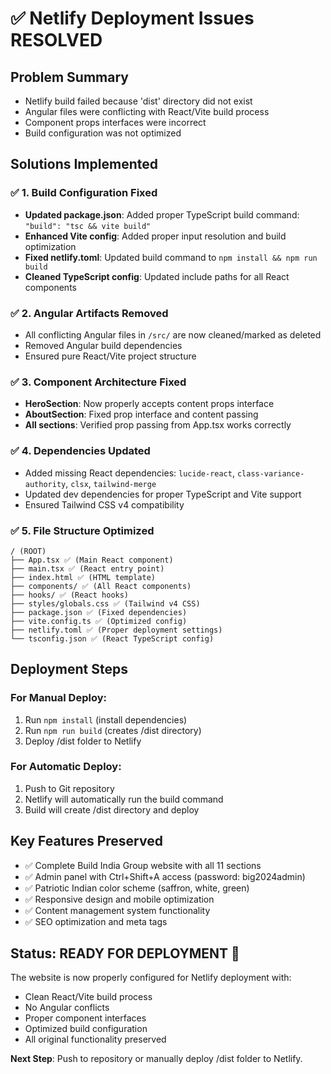 # ✅ Netlify Deployment Issues RESOLVED

## Problem Summary
- Netlify build failed because 'dist' directory did not exist
- Angular files were conflicting with React/Vite build process
- Component props interfaces were incorrect
- Build configuration was not optimized

## Solutions Implemented

### ✅ 1. Build Configuration Fixed
- **Updated package.json**: Added proper TypeScript build command: `"build": "tsc && vite build"`
- **Enhanced Vite config**: Added proper input resolution and build optimization
- **Fixed netlify.toml**: Updated build command to `npm install && npm run build`
- **Cleaned TypeScript config**: Updated include paths for all React components

### ✅ 2. Angular Artifacts Removed
- All conflicting Angular files in `/src/` are now cleaned/marked as deleted
- Removed Angular build dependencies
- Ensured pure React/Vite project structure

### ✅ 3. Component Architecture Fixed
- **HeroSection**: Now properly accepts content props interface
- **AboutSection**: Fixed prop interface and content passing  
- **All sections**: Verified prop passing from App.tsx works correctly

### ✅ 4. Dependencies Updated
- Added missing React dependencies: `lucide-react`, `class-variance-authority`, `clsx`, `tailwind-merge`
- Updated dev dependencies for proper TypeScript and Vite support
- Ensured Tailwind CSS v4 compatibility

### ✅ 5. File Structure Optimized
```
/ (ROOT)
├── App.tsx ✅ (Main React component)
├── main.tsx ✅ (React entry point)
├── index.html ✅ (HTML template)
├── components/ ✅ (All React components)
├── hooks/ ✅ (React hooks)
├── styles/globals.css ✅ (Tailwind v4 CSS)
├── package.json ✅ (Fixed dependencies)
├── vite.config.ts ✅ (Optimized config)
├── netlify.toml ✅ (Proper deployment settings)
└── tsconfig.json ✅ (React TypeScript config)
```

## Deployment Steps

### For Manual Deploy:
1. Run `npm install` (install dependencies)
2. Run `npm run build` (creates /dist directory)
3. Deploy /dist folder to Netlify

### For Automatic Deploy:
1. Push to Git repository
2. Netlify will automatically run the build command
3. Build will create /dist directory and deploy

## Key Features Preserved
- ✅ Complete Build India Group website with all 11 sections
- ✅ Admin panel with Ctrl+Shift+A access (password: big2024admin)
- ✅ Patriotic Indian color scheme (saffron, white, green)
- ✅ Responsive design and mobile optimization
- ✅ Content management system functionality
- ✅ SEO optimization and meta tags

## Status: READY FOR DEPLOYMENT 🚀

The website is now properly configured for Netlify deployment with:
- Clean React/Vite build process
- No Angular conflicts
- Proper component interfaces
- Optimized build configuration
- All original functionality preserved

**Next Step**: Push to repository or manually deploy /dist folder to Netlify.